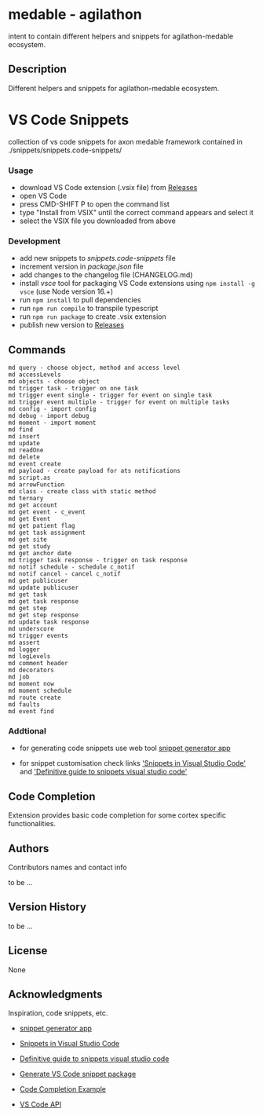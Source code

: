 
# medable - agilathon

  

intent to contain different helpers and snippets for agilathon-medable ecosystem.

  

## Description

  

Different helpers and snippets for agilathon-medable ecosystem.

  
  

# VS Code Snippets

collection of vs code snippets for axon medable framework contained in ./snippets/snippets.code-snippets/

### Usage

- download VS Code extension (.vsix file) from [Releases](https://github.com/agilathonmg74/medable-agilathon/releases)
- open VS Code
- press CMD-SHIFT P to open the command list
- type "Install from VSIX" until the correct command appears and select it
- select the VSIX file you downloaded from above

### Development

- add new snippets to *snippets.code-snippets* file
- increment version in *package.json* file
- add changes to the changelog file (CHANGELOG.md)
- install *vsce* tool for packaging VS Code extensions using `npm install -g vsce` (use Node version 16.+)
- run `npm install` to pull dependencies 
- run `npm run compile` to transpile typescript
- run `npm run package` to create .vsix extension
- publish new version to [Releases](https://github.com/agilathonmg74/medable-agilathon/releases)

## Commands
    md query - choose object, method and access level
    md accessLevels
    md objects - choose object
    md trigger task - trigger on one task
    md trigger event single - trigger for event on single task
    md trigger event multiple - trigger for event on multiple tasks
    md config - import config
    md debug - import debug
    md moment - import moment
    md find 
    md insert
    md update
    md readOne
    md delete
    md event create
    md payload - create payload for ats notifications
    md script.as
    md arrowFunction
    md class - create class with static method
    md ternary
    md get account
    md get event - c_event
    md get Event
    md get patient flag
    md get task assignment
    md get site
    md get study
    md get anchor date
    md trigger task response - trigger on task response
    md notif schedule - schedule c_notif
    md notif cancel - cancel c_notif
    md get publicuser
    md update publicuser
    md get task
    md get task response
    md get step
    md get step response
    md update task response
    md underscore
    md trigger events
    md assert
    md logger
    md logLevels
    md comment header
    md decorators
    md job
    md moment now
    md moment schedule
    md route create
    md faults
    md event find

### Addtional

  

- for generating code snippets use web tool [snippet generator app](https://snippet-generator.app/)

- for snippet customisation check links ['Snippets in Visual Studio Code'](https://code.visualstudio.com/docs/editor/userdefinedsnippets) and ['Definitive guide to snippets visual studio code'](https://www.freecodecamp.org/news/definitive-guide-to-snippets-visual-studio-code/)

  
  





## Code Completion
Extension provides basic code completion for some cortex specific functionalities.

## Authors

  

Contributors names and contact info

  

to be ...

  

## Version History

  

to be ...

  

## License

  

None

## Acknowledgments

  

Inspiration, code snippets, etc.

* [snippet generator app](https://snippet-generator.app/)

* [Snippets in Visual Studio Code](https://code.visualstudio.com/docs/editor/userdefinedsnippets)

* [Definitive guide to snippets visual studio code](https://www.freecodecamp.org/news/definitive-guide-to-snippets-visual-studio-code)

* [Generate VS Code snippet package](https://medium.com/@makhmud.islamov/publish-your-vs-code-snippet-extension-in-4-steps-2ed7cc4fccc3)

* [Code Completion Example](https://github.com/microsoft/vscode-extension-samples/tree/main/completions-sample)

* [VS Code API](https://code.visualstudio.com/api/references/vscode-api)